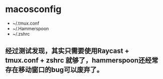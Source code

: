 # macosconfig
* ~/.tmux.conf
* ~/.Hammerspoon
* ~/.zshrc


## 经过测试发现，其实只需要使用Raycast + tmux.conf + zshrc 就够了，hammerspoon还经常存在移动窗口的bug可以废弃了。
